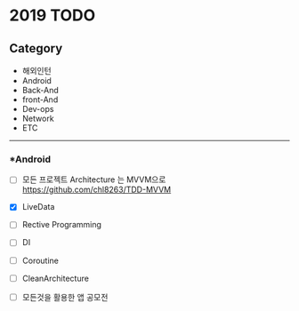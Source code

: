 # 2019 TODO

## Category 

* 해외인턴
* Android
* Back-And
* front-And
* Dev-ops
* Network
* ETC

<hr/>

### *Android
- [ ] 모든 프로젝트 Architecture 는 MVVM으로
<https://github.com/chl8263/TDD-MVVM>
- [x] LiveData

- [ ] Rective Programming
- [ ] DI
- [ ] Coroutine
- [ ] CleanArchitecture
- [ ] 모든것을 활용한 앱 공모전

